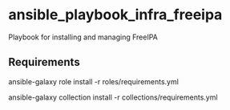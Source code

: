 # ansible_playbook_infra_freeipa
Playbook for installing and managing FreeIPA
## Requirements

ansible-galaxy role install -r roles/requirements.yml

ansible-galaxy collection install -r collections/requirements.yml